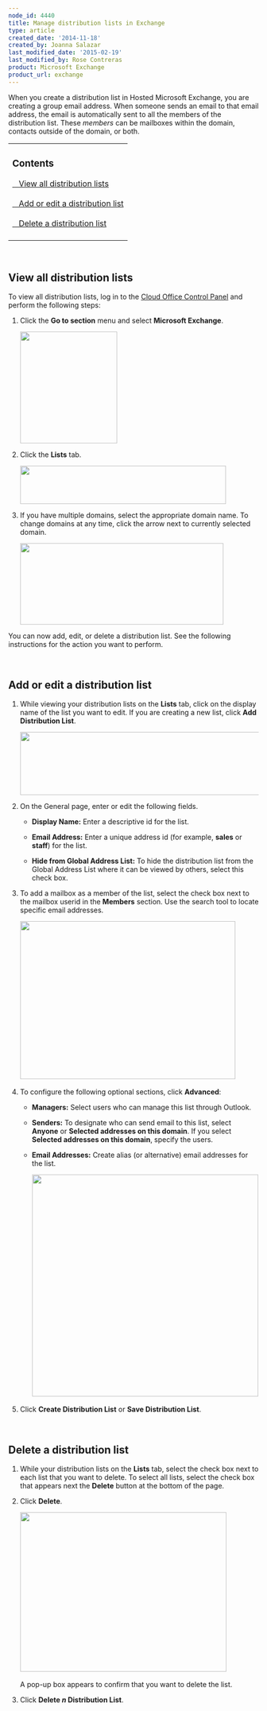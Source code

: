```yaml
---
node_id: 4440
title: Manage distribution lists in Exchange
type: article
created_date: '2014-11-18'
created_by: Joanna Salazar
last_modified_date: '2015-02-19'
last_modified_by: Rose Contreras
product: Microsoft Exchange
product_url: exchange
---
```


When you create a distribution list in Hosted Microsoft Exchange, you are creating a group email address. When someone sends an email to that email address, the email is automatically sent to all the members of the distribution list. These *members* can be mailboxes within the domain, contacts outside of the domain, or both.

<table>
	<tr>
		<td><h3>Contents</h3>
			<a href="#viewall">&nbsp;&nbsp;&nbsp;View all distribution lists</a>
			<br />
			<br />
			<a href="#addedit">&nbsp;&nbsp;&nbsp;Add or edit a distribution list</a>
			<br />
			<br />
			<a href="#delete">&nbsp;&nbsp;&nbsp;Delete a distribution list</a>
			<br />
			<br />
		</td>
	</tr>
</table>
<p>&nbsp;</p>

<a id="viewall"> </a>
## View all distribution lists

To view all distribution lists, log in to the [Cloud Office Control Panel](https://cp.rackspace.com/) and perform the following steps:

1. Click the **Go to section** menu and select **Microsoft Exchange**.

    <img alt="" height="225" src="https://8026b2e3760e2433679c-fffceaebb8c6ee053c935e8915a3fbe7.ssl.cf2.rackcdn.com/field/image/dl1.png" width="195"  />

2. Click the **Lists** tab.

	<img alt="" height="77" src="https://8026b2e3760e2433679c-fffceaebb8c6ee053c935e8915a3fbe7.ssl.cf2.rackcdn.com/field/image/DL6.png" width="414"  />

3. If you have multiple domains, select the appropriate domain name. To change domains at any time, click the arrow next to currently selected domain.

    <img alt="" height="164" src="https://8026b2e3760e2433679c-fffceaebb8c6ee053c935e8915a3fbe7.ssl.cf2.rackcdn.com/field/image/DL7.png" width="409"  />

You can now add, edit, or delete a distribution list. See the following instructions for the action you want to perform.

<br />

<a id="addedit"> </a>
## Add or edit a distribution list

1. While viewing your distribution lists on the **Lists** tab, click on the display name of the list you want to edit. If you are creating a new list, click **Add Distribution List**.

	<img alt="" height="127" src="https://8026b2e3760e2433679c-fffceaebb8c6ee053c935e8915a3fbe7.ssl.cf2.rackcdn.com/field/image/DL11.png" width="552"  />

2. On the General page, enter or edit the following fields.

    - **Display Name:** Enter a descriptive id for the list.

    - **Email Address:** Enter a unique address id (for example, **sales** or **staff**) for the list.

    - **Hide from Global Address List:** To hide the distribution list from the Global Address List where it can be viewed by others, select this check box.

3. To add a mailbox as a member of the list, select the check box next to the mailbox userid in the **Members** section. Use the search tool to locate specific email addresses.

	<img alt="" height="318" src="https://8026b2e3760e2433679c-fffceaebb8c6ee053c935e8915a3fbe7.ssl.cf2.rackcdn.com/field/image/DL8.png" width="433"  />&ZeroWidthSpace;

4. To configure the following optional sections, click **Advanced**:

    - **Managers:** Select users who can manage this list through Outlook.

    - **Senders:** To designate who can send email to this list, select **Anyone** or **Selected addresses on this domain**. If you select **Selected addresses on this domain**, specify the users.

    - **Email Addresses:** Create alias (or alternative) email addresses for the list.

		&ZeroWidthSpace;<img alt="" height="447" src="https://8026b2e3760e2433679c-fffceaebb8c6ee053c935e8915a3fbe7.ssl.cf2.rackcdn.com/field/image/DL9_0.png" width="455"  />

5. Click **Create Distribution List** or **Save Distribution List**.

<br />

<a id="delete"> </a>
## Delete a distribution list

1. While your distribution lists on the **Lists** tab, select the check box next to each list that you want to delete. To select all lists, select the check box that appears next the **Delete** button at the bottom of the page.

2. Click **Delete**.

    <img alt="" height="321" src="https://8026b2e3760e2433679c-fffceaebb8c6ee053c935e8915a3fbe7.ssl.cf2.rackcdn.com/field/image/DL10.png" width="415"  />&ZeroWidthSpace;

    A pop-up box appears to confirm that you want to delete the list.

3. Click **Delete *n* Distribution List**.


<p>&nbsp;</p>
